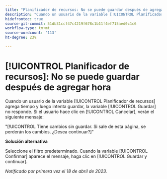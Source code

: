 ```yaml
---
title: "Planificador de recursos: No se puede guardar después de agregar la hora"
description: "Cuando un usuario de la variable [!UICONTROL Planificador de recursos] agrega tiempo y luego intenta guardar, la variable [!UICONTROL Guardar] no responde. Si el usuario hace clic en [!UICONTROL Cancelar], verán un mensaje sobre cambios no guardados."
hidefromtoc: true
source-git-commit: 51db31ccf47c4219f678c1b11f4ef715aed0c1c6
workflow-type: tm+mt
source-wordcount: '113'
ht-degree: 23%

---
```



# [!UICONTROL Planificador de recursos]: No se puede guardar después de agregar hora

Cuando un usuario de la variable [!UICONTROL Planificador de recursos] agrega tiempo y luego intenta guardar, la variable [!UICONTROL Guardar] no responde. Si el usuario hace clic en [!UICONTROL Cancelar], verán el siguiente mensaje:

&quot;[!UICONTROL Tiene cambios sin guardar.  Si sale de esta página, se perderán los cambios.  ¿Desea continuar?]&quot;

**Solución alternativa**

Seleccione el filtro predeterminado. Cuando la variable [!UICONTROL Confirmar] aparece el mensaje, haga clic en [!UICONTROL Guardar y continuar].

_Notificado por primera vez el 18 de abril de 2023._

